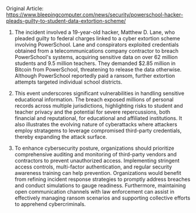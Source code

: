 Original Article: https://www.bleepingcomputer.com/news/security/powerschool-hacker-pleads-guilty-to-student-data-extortion-scheme/

1) The incident involved a 19-year-old hacker, Matthew D. Lane, who pleaded guilty to federal charges linked to a cyber extortion scheme involving PowerSchool. Lane and conspirators exploited credentials obtained from a telecommunications company contractor to breach PowerSchool's systems, acquiring sensitive data on over 62 million students and 9.5 million teachers. They demanded $2.85 million in Bitcoin from PowerSchool, threatening to release the data otherwise. Although PowerSchool reportedly paid a ransom, further extortion attempts targeted individual school districts.

2) This event underscores significant vulnerabilities in handling sensitive educational information. The breach exposed millions of personal records across multiple jurisdictions, highlighting risks to student and teacher privacy and the potential for severe repercussions, both financial and reputational, for educational and affiliated institutions. It also illustrates the evolving nature of cyberattacks where attackers employ stratagems to leverage compromised third-party credentials, thereby expanding the attack surface.

3) To enhance cybersecurity posture, organizations should prioritize comprehensive auditing and monitoring of third-party vendors and contractors to prevent unauthorized access. Implementing stringent access controls, multi-factor authentication, and regular security awareness training can help prevention. Organizations would benefit from refining incident response strategies to promptly address breaches and conduct simulations to gauge readiness. Furthermore, maintaining open communication channels with law enforcement can assist in effectively managing ransom scenarios and supporting collective efforts to apprehend cybercriminals.